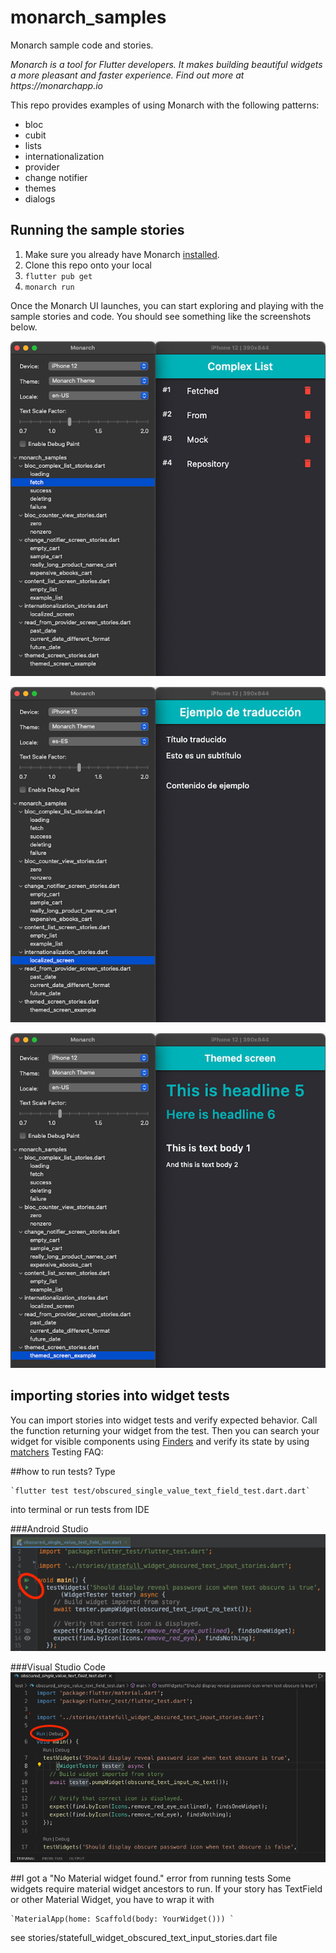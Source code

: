 # monarch_samples

Monarch sample code and stories.

_Monarch is a tool for Flutter developers. It makes building beautiful widgets a more pleasant and faster experience. Find out more at https://monarchapp.io_

This repo provides examples of using Monarch with the following patterns:
- bloc
- cubit
- lists
- internationalization
- provider
- change notifier
- themes
- dialogs

## Running the sample stories

1. Make sure you already have Monarch [installed](https://monarchapp.io/docs/install).
2. Clone this repo onto your local
3. `flutter pub get`
4. `monarch run`

Once the Monarch UI launches, you can start exploring and playing with the sample stories and code. You should see something like the screenshots below.

![](docs/fetch-complex-list.png)

![](docs/localized-screen.png)

![](docs/themed-screen.png)
    
## importing stories into widget tests

You can import stories into widget tests and verify expected behavior.
Call the function returning your widget from the test.
Then you can search your widget for visible components using [Finders](https://flutter.dev/docs/cookbook/testing/widget/introduction#5-search-for-our-widget-using-a-finder) and verify its state by using [matchers](https://flutter.dev/docs/cookbook/testing/widget/introduction#6-verify-the-widget-using-a-matcher)
Testing FAQ:

##how to run tests?
 Type 

    `flutter test test/obscured_single_value_text_field_test.dart.dart` 
    
into terminal or run tests from IDE

###Android Studio
![](docs/run_test_android_studio.png)
    
###Visual Studio Code
![](docs/run_test_vscode.png)
    
##I got a "No Material widget found." error from running tests
Some widgets require material widget ancestors to run. If your story has TextField or other Material Widget,
 you have to wrap it with 
 
    `MaterialApp(home: Scaffold(body: YourWidget())) `
    
see stories/statefull_widget_obscured_text_input_stories.dart file

